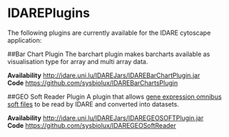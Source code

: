 # IDAREPlugins

The following plugins are currently available for the IDARE cytoscape application:

##Bar Chart Plugin
The barchart plugin makes barcharts available as visualisation type for array and multi array data.

**Availability** http://idare.uni.lu/IDAREJars/IDAREBarChartPlugin.jar  
**Code** https://github.com/sysbiolux/IDAREBarChartsPlugin  

##GEO Soft Reader Plugin
A plugin that allows [gene expression omnibus soft files](https://www.ncbi.nlm.nih.gov/geo/info/soft.html) to be read by IDARE and converted into datasets.

**Availability** http://idare.uni.lu/IDAREJars/IDAREGEOSOFTPlugin.jar  
**Code** https://github.com/sysbiolux/IDAREGEOSoftReader  
